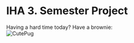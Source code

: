 # IHA 3. Semester Project

Having a hard time today? Have a brownie: <br/>
![CutePug](http://hellogiggles.com/wp-content/uploads/2015/03/17/53451-Cute-Dog.jpg)

